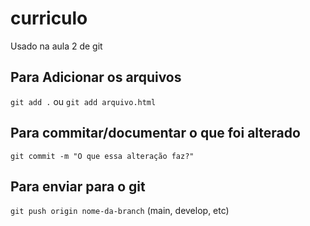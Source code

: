 # curriculo
Usado na aula 2 de git

## Para Adicionar os arquivos
`git add .` ou `git add arquivo.html`

## Para commitar/documentar o que foi alterado
`git commit -m "O que essa alteração faz?"`

## Para enviar para o git
`git push origin nome-da-branch` (main, develop, etc)


